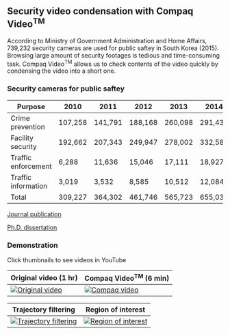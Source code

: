 ## Security video condensation with Compaq Video<sup>TM</sup>
According to Ministry of Government Administration and Home Affairs, 739,232 security cameras are used for public saftey in South Korea (2015).
Browsing large amount of security footages is tedious and time-consuming task. 
Compaq Video<sup>TM</sup> allows us to check contents of the video quickly by condensing the video into a short one.

### Security cameras for public saftey

| Purpose | 2010 | 2011 | 2012 | 2013 | 2014 | 2015 |
| --- | --- | --- | --- | --- | --- | --- |
| Crime prevention | 107,258 | 141,791 | 188,168 | 260,098 | 291,438 | 340,758 |
| Facility security | 192,662 | 207,343 | 249,947 | 278,002 | 332,581 | 363,331 |
| Traffic enforcement | 6,288 | 11,636 | 15,046 | 17,111 | 18,927 | 21,243 |
| Traffic information | 3,019 | 3,532 | 8,585 | 10,512 | 12,084 | 13,900 |
| Total | 309,227 | 364,302 | 461,746 | 565,723 | 655,030 | 739,232 |

[Journal publication](https://doi.org/10.1109/LSP.2018.2848842)

[Ph.D. dissertation](https://access.hanyang.ac.kr/link.n2s?url=http://dcollection.hanyang.ac.kr/common/orgView/000000110692)

### Demonstration
Click thumbnails to see videos in YouTube

| Original video (1 hr) | Compaq Video<sup>TM</sup> (6 min) |
| --- | --- |
| [![Original video](https://img.youtube.com/vi/EhPkYXcO0lk/0.jpg)](https://www.youtube.com/watch?v=EhPkYXcO0lk) | [![Compaq video](https://img.youtube.com/vi/Lyw7T0KYsbA/0.jpg)](https://youtu.be/Lyw7T0KYsbA) |

| Trajectory filtering | Region of interest |
| --- | --- |
| [![Trajectory filtering](https://img.youtube.com/vi/JWfZ0wU7uxI/0.jpg)](https://www.youtube.com/watch?v=JWfZ0wU7uxI) | [![Region of interest](https://img.youtube.com/vi/EZhk23U5WwM/0.jpg)](https://youtu.be/EZhk23U5WwM) |
